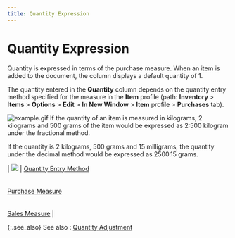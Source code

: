 ```yaml
---
title: Quantity Expression
---
```


# Quantity Expression


Quantity is expressed in terms of the purchase measure. When an item  is added to the document, the column displays a default quantity of 1.


The quantity entered in the **Quantity**  column depends on the quantity entry method specified for the measure  in the **Item** profile (path: **Inventory** > **Items** > **Options** > **Edit** > **In New Window** > **Item**  profile > **Purchases** tab).


![example.gif]({{site.wm_baseurl}}/img/example.gif) If the  quantity of an item is measured in kilograms, 2 kilograms and 500 grams  of the item would be expressed as 2:500 kilogram under the fractional  method.


If the quantity is 2 kilograms, 500 grams  and 15 milligrams, the quantity under the decimal method would be expressed  as 2500.15 grams.


| ![]({{site.wm_baseurl}}/img/lens.gif) | [Quantity  Entry Method]({{site.mi_chm}}/item-profile-details/other-items-information/purchase/quantity_entry_method.html)<br/><br/><br/>[Purchase  Measure]({{site.mi_chm}}/item-profile-details/other-items-information/purchase/measure_pur.html)<br/><br/><br/>[Sales  Measure]({{site.mi_chm}}/item-profile-details/other-items-information/sales/sales_measure_sales_info_item_profile.html) |



{:.see_also}
See also
: [Quantity  Adjustment]({{site.wm_baseurl}}/inv-adj/qty-adj/quantity_adjustments_price_protection.html)
